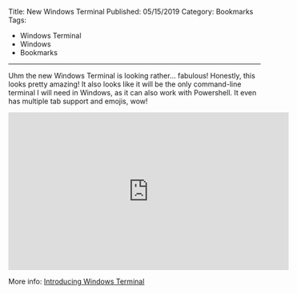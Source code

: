 Title: New Windows Terminal
Published: 05/15/2019
Category: Bookmarks
Tags:
   - Windows Terminal
   - Windows
   - Bookmarks
---
Uhm the new Windows Terminal is looking rather... fabulous! Honestly, this looks pretty amazing! It also looks like it will be the only command-line terminal I will need in Windows, as it can also work with Powershell. It even has multiple tab support and emojis, wow!

<iframe width="560" height="315" src="https://www.youtube.com/embed/8gw0rXPMMPE" frameborder="0" allow="accelerometer; autoplay; encrypted-media; gyroscope; picture-in-picture" allowfullscreen></iframe>

More info: [Introducing Windows Terminal](https://devblogs.microsoft.com/commandline/introducing-windows-terminal/)